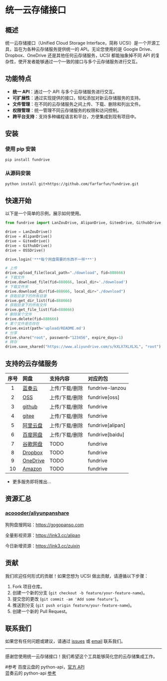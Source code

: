 # 统一云存储接口

## 概述

统一云存储接口（Unified Cloud Storage Interface，简称 UCSI）是一个开源工具，旨在为各种云存储服务提供统一的 API。无论您使用的是 Google Drive、Dropbox、OneDrive 还是其他任何云存储服务，UCSI 都能抽象掉不同 API 的复杂性，使开发者能够通过一个一致的接口与多个云存储服务进行交互。

## 功能特点

- **统一 API**：通过一个 API 与多个云存储服务进行交互。
- **可扩展性**：通过实现提供的接口，轻松添加对新云存储服务的支持。
- **文件管理**：在不同的云存储服务之间上传、下载、删除和列出文件。
- **权限管理**：统一管理不同云存储服务的权限和访问控制。
- **跨平台支持**：支持多种编程语言和平台，方便集成到现有项目中。

## 安装

### 使用 pip 安装

```bash
pip install fundrive
```

### 从源码安装

```bash
python install git+https://github.com/farfarfun/fundrive.git
```

## 快速开始

以下是一个简单的示例，展示如何使用。

```python
from fundrive import LanZouDrive, AlipanDrive, GiteeDrive, GithubDrive, OSSDrive

drive = LanZouDrive()
drive = AlipanDrive()
drive = GiteeDrive()
drive = GithubDrive()
drive = OSSDrive()

drive.login('***每个网盘需要的东西不一样***')

# 上传
drive.upload_file(local_path="./download", fid=888666)
# 下载文件
drive.download_file(fid=888666, local_dir='./download')
# 下载文件夹
drive.download_dir(fid=888666, local_dir="./download")
# 获取目录下的所有目录
drive.get_dir_list(fid=888666)
# 获取目录下的所有文件
drive.get_file_list(fid=888666)
# 删除某个文件
drive.delete(fid=888666)
# 某个文件是否存在
drive.exist(path='upload/README.md')
# 分享
drive.share("root", password="123456", expire_days=1)
# 转存
drive.save_shared("https://www.aliyundrive.com/s/kXLX7XLXLXL", "root")
```

## 支持的云存储服务

| 序号 | 网盘             | 支持内容          | 对应的包 |
| :--: | :--------------- | :------------- | :-- | 
|  1   | [蓝奏云](src/fundrive/drives/lanzou/README.md)     | 上传/下载/删除    |fundrive-lanzou | 
|  2   | [OSS](src/fundrive/drives/oss/README.md)           | 上传/下载/删除   | fundrive[oss] |
|  3   | [github](src/fundrive/fungit/README.md)            | 上传/下载/删除   | fundrive |
|  4   | [gitee](src/fundrive/fungit/README.md)             | 上传/下载/删除   | fundrive |
|  5   | [阿里云盘](src/fundrive/drives/alipan/README.md)     | 上传/下载/删除   | fundrive[alipan] |
|  6   | [百度网盘](src/fundrive/drives/baidu/README.md)      | 上传/下载/删除   | fundrive[baidu] |
|  7   | [谷歌网盘](src/fundrive/drives/google/README.md)     | TODO           | fundrive |
|  8   | [Dropbox](src/fundrive/drives/dropbox/README.md)   | TODO            | fundrive |
|  9   | [OneDrive](src/fundrive/drives/onedrive/README.md) | TODO            | fundrive |
|  10  | [Amazon](src/fundrive/drives/amazon/README.md)     | TODO            | fundrive |

- 更多服务即将推出...



## 资源汇总

### [acoooder/aliyunpanshare](https://github.com/acoooder/aliyunpanshare)

狗狗盘搜网站：https://gogopanso.com

全量影视资源：https://link3.cc/alipan

今日新增资源：https://link3.cc/zuixin



## 贡献

我们欢迎任何形式的贡献！如果您想为 UCSI 做出贡献，请遵循以下步骤：

1. Fork 项目仓库。
2. 创建一个新的分支 (`git checkout -b feature/your-feature-name`)。
3. 提交您的更改 (`git commit -am 'Add some feature'`)。
4. 推送到分支 (`git push origin feature/your-feature-name`)。
5. 创建一个新的 Pull Request。

<!-- 
## 许可证

本项目采用 MIT 许可证。有关更多信息，请参阅 [LICENSE](LICENSE) 文件。
 -->

## 联系我们

如果您有任何问题或建议，请通过 [issues](https://github.com/farfarfun/fundrive/issues) 或 [email](1007530194@qq.com) 联系我们。

---

感谢您使用统一云存储接口！我们希望这个工具能够简化您的云存储集成工作。



#参考
百度云盘的 python-api，[官方 API](https://openapi.baidu.com/wiki/index.php?title=docs/pcs/rest/file_data_apis_list)  
蓝奏云的 python-api [参考](https://github.com/zaxtyson/LanZouCloud-API)
